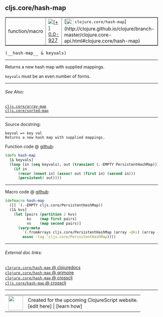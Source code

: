 ## cljs.core/hash-map



 <table border="1">
<tr>
<td>function/macro</td>
<td><a href="https://github.com/cljsinfo/cljs-api-docs/tree/0.0-927"><img valign="middle" alt="[+] 0.0-927" title="Added in 0.0-927" src="https://img.shields.io/badge/+-0.0--927-lightgrey.svg"></a> </td>
<td>
[<img height="24px" valign="middle" src="http://i.imgur.com/1GjPKvB.png"> <samp>clojure.core/hash-map</samp>](http://clojure.github.io/clojure/branch-master/clojure.core-api.html#clojure.core/hash-map)
</td>
</tr>
</table>


 <samp>
(__hash-map__ & keyvals)<br>
</samp>

---

Returns a new hash map with supplied mappings.

`keyvals` must be an even number of forms.



---


###### See Also:

[`cljs.core/array-map`](../cljs.core/array-map.md)<br>
[`cljs.core/sorted-map`](../cljs.core/sorted-map.md)<br>

---


Source docstring:

```
keyval => key val
Returns a new hash map with supplied mappings.
```


Function code @ [github](https://github.com/clojure/clojurescript/blob/r2755/src/cljs/cljs/core.cljs#L7126-L7133):

```clj
(defn hash-map
  [& keyvals]
  (loop [in (seq keyvals), out (transient (.-EMPTY PersistentHashMap))]
    (if in
      (recur (nnext in) (assoc! out (first in) (second in)))
      (persistent! out))))
```

<!--
Repo - tag - source tree - lines:

 <pre>
clojurescript @ r2755
└── src
    └── cljs
        └── cljs
            └── <ins>[core.cljs:7126-7133](https://github.com/clojure/clojurescript/blob/r2755/src/cljs/cljs/core.cljs#L7126-L7133)</ins>
</pre>

-->

---

Macro code @ [github](https://github.com/clojure/clojurescript/blob/r2755/src/clj/cljs/core.clj#L1440-L1448):

```clj
(defmacro hash-map
  ([] `(.-EMPTY cljs.core/PersistentHashMap))
  ([& kvs]
    (let [pairs (partition 2 kvs)
          ks    (map first pairs)
          vs    (map second pairs)]
      (vary-meta
        `(.fromArrays cljs.core/PersistentHashMap (array ~@ks) (array ~@vs))
        assoc :tag 'cljs.core/PersistentHashMap))))
```

<!--
Repo - tag - source tree - lines:

 <pre>
clojurescript @ r2755
└── src
    └── clj
        └── cljs
            └── <ins>[core.clj:1440-1448](https://github.com/clojure/clojurescript/blob/r2755/src/clj/cljs/core.clj#L1440-L1448)</ins>
</pre>
-->

---


###### External doc links:

[`clojure.core/hash-map` @ clojuredocs](http://clojuredocs.org/clojure.core/hash-map)<br>
[`clojure.core/hash-map` @ grimoire](http://conj.io/store/v1/org.clojure/clojure/1.7.0-beta3/clj/clojure.core/hash-map/)<br>
[`clojure.core/hash-map` @ crossclj](http://crossclj.info/fun/clojure.core/hash-map.html)<br>
[`cljs.core/hash-map` @ crossclj](http://crossclj.info/fun/cljs.core.cljs/hash-map.html)<br>

---

 <table>
<tr><td>
<img valign="middle" align="right" width="48px" src="http://i.imgur.com/Hi20huC.png">
</td><td>
Created for the upcoming ClojureScript website.<br>
[edit here] | [learn how]
</td></tr></table>

[edit here]:https://github.com/cljsinfo/cljs-api-docs/blob/master/cljsdoc/cljs.core/hash-map.cljsdoc
[learn how]:https://github.com/cljsinfo/cljs-api-docs/wiki/cljsdoc-files

<!--

This information was too distracting to show to readers, but I'll leave it
commented here since it is helpful to:

- pretty-print the data used to generate this document
- and show how to retrieve that data



The API data for this symbol:

```clj
{:description "Returns a new hash map with supplied mappings.\n\n`keyvals` must be an even number of forms.",
 :ns "cljs.core",
 :name "hash-map",
 :signature ["[& keyvals]"],
 :history [["+" "0.0-927"]],
 :type "function/macro",
 :related ["cljs.core/array-map" "cljs.core/sorted-map"],
 :full-name-encode "cljs.core/hash-map",
 :source {:code "(defn hash-map\n  [& keyvals]\n  (loop [in (seq keyvals), out (transient (.-EMPTY PersistentHashMap))]\n    (if in\n      (recur (nnext in) (assoc! out (first in) (second in)))\n      (persistent! out))))",
          :title "Function code",
          :repo "clojurescript",
          :tag "r2755",
          :filename "src/cljs/cljs/core.cljs",
          :lines [7126 7133]},
 :extra-sources [{:code "(defmacro hash-map\n  ([] `(.-EMPTY cljs.core/PersistentHashMap))\n  ([& kvs]\n    (let [pairs (partition 2 kvs)\n          ks    (map first pairs)\n          vs    (map second pairs)]\n      (vary-meta\n        `(.fromArrays cljs.core/PersistentHashMap (array ~@ks) (array ~@vs))\n        assoc :tag 'cljs.core/PersistentHashMap))))",
                  :title "Macro code",
                  :repo "clojurescript",
                  :tag "r2755",
                  :filename "src/clj/cljs/core.clj",
                  :lines [1440 1448]}],
 :full-name "cljs.core/hash-map",
 :clj-symbol "clojure.core/hash-map",
 :docstring "keyval => key val\nReturns a new hash map with supplied mappings."}

```

Retrieve the API data for this symbol:

```clj
;; from Clojure REPL
(require '[clojure.edn :as edn])
(-> (slurp "https://raw.githubusercontent.com/cljsinfo/cljs-api-docs/catalog/cljs-api.edn")
    (edn/read-string)
    (get-in [:symbols "cljs.core/hash-map"]))
```

-->
